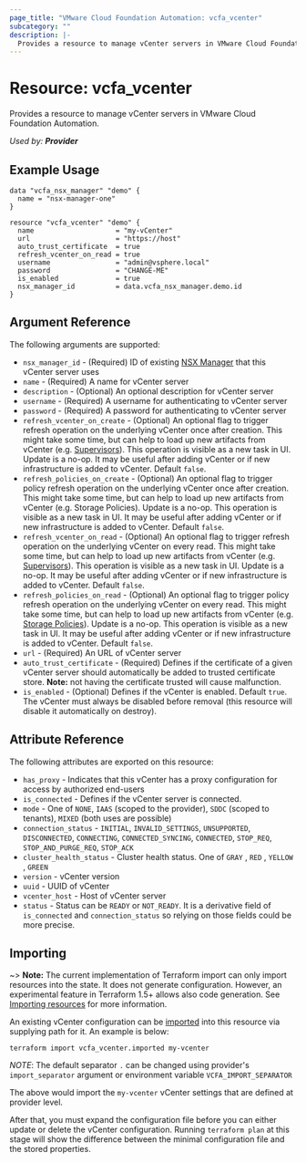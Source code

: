```yaml
---
page_title: "VMware Cloud Foundation Automation: vcfa_vcenter"
subcategory: ""
description: |-
  Provides a resource to manage vCenter servers in VMware Cloud Foundation Automation.
---
```


# Resource: vcfa_vcenter

Provides a resource to manage vCenter servers in VMware Cloud Foundation Automation.

_Used by: **Provider**_

## Example Usage

```hcl
data "vcfa_nsx_manager" "demo" {
  name = "nsx-manager-one"
}

resource "vcfa_vcenter" "demo" {
  name                    = "my-vCenter"
  url                     = "https://host"
  auto_trust_certificate  = true
  refresh_vcenter_on_read = true
  username                = "admin@vsphere.local"
  password                = "CHANGE-ME"
  is_enabled              = true
  nsx_manager_id          = data.vcfa_nsx_manager.demo.id
}
```

## Argument Reference

The following arguments are supported:

- `nsx_manager_id` - (Required) ID of existing [NSX Manager][vcfa_nsx_manager-ds] that this vCenter server uses
- `name` - (Required) A name for vCenter server
- `description` - (Optional) An optional description for vCenter server
- `username` - (Required) A username for authenticating to vCenter server
- `password` - (Required) A password for authenticating to vCenter server
- `refresh_vcenter_on_create` - (Optional) An optional flag to trigger refresh operation on the
  underlying vCenter once after creation. This might take some time, but can help to load up new
  artifacts from vCenter (e.g. [Supervisors][vcfa_supervisor-ds]). This operation is visible as a new task in UI. Update
  is a no-op. It may be useful after adding vCenter or if new infrastructure is added to vCenter.
  Default `false`.
- `refresh_policies_on_create` - (Optional) An optional flag to trigger policy refresh operation on
  the underlying vCenter once after creation. This might take some time, but can help to load up new
  artifacts from vCenter (e.g. Storage Policies). Update is a no-op. This operation is visible as a
  new task in UI. It may be useful after adding vCenter or if new infrastructure is added to
  vCenter. Default `false`. 
- `refresh_vcenter_on_read` - (Optional) An optional flag to trigger refresh operation on the
  underlying vCenter on every read. This might take some time, but can help to load up new artifacts
  from vCenter (e.g. [Supervisors][vcfa_supervisor-ds]). This operation is visible as a new task in UI. Update is a no-op.
  It may be useful after adding vCenter or if new infrastructure is added to vCenter. Default
  `false`.
- `refresh_policies_on_read` - (Optional) An optional flag to trigger policy refresh operation on
  the underlying vCenter on every read. This might take some time, but can help to load up new
  artifacts from vCenter (e.g. [Storage Policies][vcfa_storage_class-ds]). Update is a no-op. This operation is visible as a
  new task in UI. It may be useful after adding vCenter or if new infrastructure is added to
  vCenter. Default `false`. 
- `url` - (Required) An URL of vCenter server
- `auto_trust_certificate` - (Required) Defines if the certificate of a given vCenter server should
  automatically be added to trusted certificate store. **Note:** not having the certificate trusted
  will cause malfunction.
- `is_enabled` - (Optional) Defines if the vCenter is enabled. Default `true`. The vCenter must
  always be disabled before removal (this resource will disable it automatically on destroy).


## Attribute Reference

The following attributes are exported on this resource:

- `has_proxy` - Indicates that this vCenter has a proxy configuration for access by authorized
  end-users
- `is_connected` - Defines if the vCenter server is connected.
- `mode` - One of `NONE`, `IAAS` (scoped to the provider), `SDDC` (scoped to tenants), `MIXED` (both
  uses are possible)
- `connection_status` - `INITIAL`, `INVALID_SETTINGS`, `UNSUPPORTED`, `DISCONNECTED`, `CONNECTING`,
  `CONNECTED_SYNCING`, `CONNECTED`, `STOP_REQ`, `STOP_AND_PURGE_REQ`, `STOP_ACK`
- `cluster_health_status` - Cluster health status. One of `GRAY` , `RED` , `YELLOW` , `GREEN`
- `version` - vCenter version
- `uuid` - UUID of vCenter
- `vcenter_host` - Host of vCenter server
- `status` - Status can be `READY` or `NOT_READY`. It is a derivative field of `is_connected` and
  `connection_status` so relying on those fields could be more precise.

## Importing

~> **Note:** The current implementation of Terraform import can only import resources into the
state. It does not generate configuration. However, an experimental feature in Terraform 1.5+ allows
also code generation. See [Importing resources][importing-resources] for more information.

An existing vCenter configuration can be [imported][docs-import] into this resource via supplying
path for it. An example is below:

```
terraform import vcfa_vcenter.imported my-vcenter
```

_NOTE_: The default separator `.` can be changed using provider's `import_separator` argument or environment variable `VCFA_IMPORT_SEPARATOR`

The above would import the `my-vcenter` vCenter settings that are defined at provider level.

After that, you must expand the configuration file before you can either update or delete the vCenter configuration. Running `terraform plan`
at this stage will show the difference between the minimal configuration file and the stored properties.

[docs-import]: https://www.terraform.io/docs/import
[importing-resources]: /providers/vmware/vcfa/latest/docs/guides/importing_resources
[vcfa_nsx_manager-ds]: /providers/vmware/vcfa/latest/docs/data-sources/nsx_manager
[vcfa_supervisor-ds]: /providers/vmware/vcfa/latest/docs/data-sources/supervisor
[vcfa_storage_class-ds]: /providers/vmware/vcfa/latest/docs/data-sources/storage_class